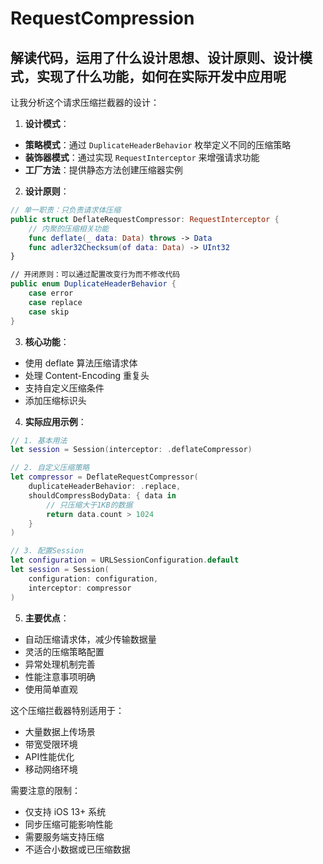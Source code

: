 #  RequestCompression

## 解读代码，运用了什么设计思想、设计原则、设计模式，实现了什么功能，如何在实际开发中应用呢

让我分析这个请求压缩拦截器的设计：

1. **设计模式**：
- **策略模式**：通过 `DuplicateHeaderBehavior` 枚举定义不同的压缩策略
- **装饰器模式**：通过实现 `RequestInterceptor` 来增强请求功能
- **工厂方法**：提供静态方法创建压缩器实例

2. **设计原则**：
```swift
// 单一职责：只负责请求体压缩
public struct DeflateRequestCompressor: RequestInterceptor {
    // 内聚的压缩相关功能
    func deflate(_ data: Data) throws -> Data
    func adler32Checksum(of data: Data) -> UInt32
}

// 开闭原则：可以通过配置改变行为而不修改代码
public enum DuplicateHeaderBehavior {
    case error
    case replace
    case skip
}
```

3. **核心功能**：
- 使用 deflate 算法压缩请求体
- 处理 Content-Encoding 重复头
- 支持自定义压缩条件
- 添加压缩标识头

4. **实际应用示例**：
```swift
// 1. 基本用法
let session = Session(interceptor: .deflateCompressor)

// 2. 自定义压缩策略
let compressor = DeflateRequestCompressor(
    duplicateHeaderBehavior: .replace,
    shouldCompressBodyData: { data in
        // 只压缩大于1KB的数据
        return data.count > 1024
    }
)

// 3. 配置Session
let configuration = URLSessionConfiguration.default
let session = Session(
    configuration: configuration,
    interceptor: compressor
)
```

5. **主要优点**：
- 自动压缩请求体，减少传输数据量
- 灵活的压缩策略配置
- 异常处理机制完善
- 性能注意事项明确
- 使用简单直观

这个压缩拦截器特别适用于：
- 大量数据上传场景
- 带宽受限环境
- API性能优化
- 移动网络环境

需要注意的限制：
- 仅支持 iOS 13+ 系统
- 同步压缩可能影响性能
- 需要服务端支持压缩
- 不适合小数据或已压缩数据

